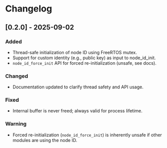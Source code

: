 # Changelog

## [0.2.0] - 2025-09-02
### Added
- Thread-safe initialization of node ID using FreeRTOS mutex.
- Support for custom identity (e.g., public key) as input to node_id_init.
- `node_id_force_init` API for forced re-initialization (unsafe, see docs).

### Changed
- Documentation updated to clarify thread safety and API usage.

### Fixed
- Internal buffer is never freed; always valid for process lifetime.

### Warning
- Forced re-initialization (`node_id_force_init`) is inherently unsafe if other modules are using the node ID.
